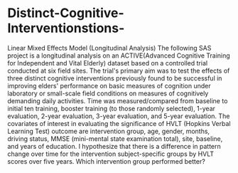 # Distinct-Cognitive-Interventionstions-
Linear Mixed Effects Model (Longitudinal Analysis) 
The following SAS project is a longitudinal analysis on an ACTIVE(Advanced Cognitive Training for Independent and Vital Elderly) dataset based on a controlled trial conducted at six field sites. The trial's primary aim was to test the effects of three distinct cognitive interventions previously found to be successful in improving elders' performance on basic measures of cognition under laboratory or small-scale field conditions on measures of cognitively demanding daily activities. Time was measured/compared from baseline to initial ten training, booster training (to those randomly selected), 1-year evaluation, 2-year evaluation, 3-year evaluation, and 5-year evaluation.  The covariates of interest in evaluating the significance of HVLT (Hopkins Verbal Learning Test) outcome are intervention group, age, gender, months, driving status, MMSE (mini-mental state examination total), site, baseline, and years of education. I hypothesize that there is a difference in pattern change over time for the intervention subject-specific groups by HVLT scores over five years. Which intervention group performed better? 
